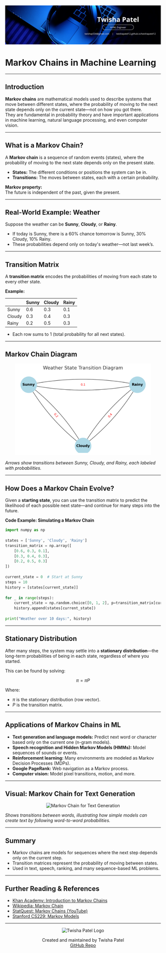![Banner](https://github.com/twishapatel12/AI-ML-Journal/blob/main/assets/aiml-banner.png)

# Markov Chains in Machine Learning

---

## Introduction

**Markov chains** are mathematical models used to describe systems that move between different states, where the probability of moving to the next state depends only on the current state—not on how you got there.  
They are fundamental in probability theory and have important applications in machine learning, natural language processing, and even computer vision.

---

## What is a Markov Chain?

A **Markov chain** is a sequence of random events (states), where the probability of moving to the next state depends only on the present state.

- **States:** The different conditions or positions the system can be in.
- **Transitions:** The moves between states, each with a certain probability.

**Markov property:**  
The future is independent of the past, given the present.

---

## Real-World Example: Weather

Suppose the weather can be **Sunny**, **Cloudy**, or **Rainy**.

- If today is Sunny, there is a 60% chance tomorrow is Sunny, 30% Cloudy, 10% Rainy.
- These probabilities depend only on today's weather—not last week’s.

---

## Transition Matrix

A **transition matrix** encodes the probabilities of moving from each state to every other state.

**Example:**

|      | Sunny | Cloudy | Rainy |
|------|-------|--------|-------|
| Sunny  | 0.6   | 0.3    | 0.1   |
| Cloudy | 0.3   | 0.4    | 0.3   |
| Rainy  | 0.2   | 0.5    | 0.3   |

- Each row sums to 1 (total probability for all next states).

---

## Markov Chain Diagram

<p align="center">
  <img src="https://github.com/twishapatel12/AI-ML-Journal/blob/main/assets/markov-chain-weather.png" alt="Markov Chain Diagram" width="440"/>
</p>

*Arrows show transitions between Sunny, Cloudy, and Rainy, each labeled with probabilities.*

---

## How Does a Markov Chain Evolve?

Given a **starting state**, you can use the transition matrix to predict the likelihood of each possible next state—and continue for many steps into the future.

**Code Example: Simulating a Markov Chain**

```python
import numpy as np

states = ['Sunny', 'Cloudy', 'Rainy']
transition_matrix = np.array([
    [0.6, 0.3, 0.1],
    [0.3, 0.4, 0.3],
    [0.2, 0.5, 0.3]
])

current_state = 0  # Start at Sunny
steps = 10
history = [states[current_state]]

for _ in range(steps):
    current_state = np.random.choice([0, 1, 2], p=transition_matrix[current_state])
    history.append(states[current_state])

print("Weather over 10 days:", history)
````

---

## Stationary Distribution

After many steps, the system may settle into a **stationary distribution**—the long-term probabilities of being in each state, regardless of where you started.

This can be found by solving:

$$
\pi = \pi P
$$

Where:

* $\pi$ is the stationary distribution (row vector).
* $P$ is the transition matrix.

---

## Applications of Markov Chains in ML

* **Text generation and language models:**
  Predict next word or character based only on the current one (n-gram models).
* **Speech recognition and Hidden Markov Models (HMMs):**
  Model sequences of sounds or events.
* **Reinforcement learning:**
  Many environments are modeled as Markov Decision Processes (MDPs).
* **Google PageRank:**
  Web navigation as a Markov process.
* **Computer vision:**
  Model pixel transitions, motion, and more.

---

## Visual: Markov Chain for Text Generation

<p align="center">
  <img src="https://github.com/twishapatel12/AI-ML-Journal/blob/main/assets/markov-text-gen.png" alt="Markov Chain for Text Generation" width="440"/>
</p>

*Shows transitions between words, illustrating how simple models can create text by following word-to-word probabilities.*

---

## Summary

* Markov chains are models for sequences where the next step depends only on the current step.
* Transition matrices represent the probability of moving between states.
* Used in text, speech, ranking, and many sequence-based ML problems.

---

## Further Reading & References

* [Khan Academy: Introduction to Markov Chains](https://www.khanacademy.org/math/statistics-probability/probability-library)
* [Wikipedia: Markov Chain](https://en.wikipedia.org/wiki/Markov_chain)
* [StatQuest: Markov Chains (YouTube)](https://www.youtube.com/watch?v=uvYTGEZQTEs)
* [Stanford CS229: Markov Models](https://cs229.stanford.edu/notes2022fall/cs229-notes8b.pdf)

---

<p align="center">
  <img src="https://github.com/twishapatel12/AI-ML-Journal/blob/main/assets/twisha-patel-logo.png" alt="Twisha Patel Logo" width="80"/>
</p>
<p align="center">
  Created and maintained by Twisha Patel  
  <br>
  <a href="https://github.com/twishapatel12/AI-ML-Journal">GitHub Repo</a>
</p>
